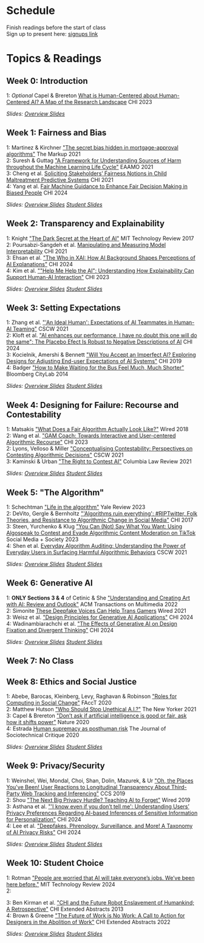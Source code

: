 
# Schedule

Finish readings before the start of class  
Sign up to present here: [signups link](https://docs.google.com/spreadsheets/d/1lXe3n_sXpLf8oU1nzPsuDv_25Q_7sX5WypQtb_MqvSQ/edit?usp=sharing)

# Topics & Readings

## Week 0: Introduction
1: _Optional_ Capel & Brereton [What is Human-Centered about Human-Centered AI? A Map of the Research Landscape](https://dl.acm.org/doi/full/10.1145/3544548.3580959) CHI 2023    

_Slides: [Overview Slides](https://drive.google.com/drive/folders/1ZITVvr1xZC3Y5t2y9AKT7SBIuqELwMVu?usp=sharing)_    

## Week 1: Fairness and Bias

1: Martinez & Kirchner ["The secret bias hidden in mortgage-approval algorithms"](https://themarkup.org/denied/2021/08/25/the-secret-bias-hidden-in-mortgage-approval-algorithms) The Markup 2021   
2: Suresh & Guttag ["A Framework for Understanding Sources of Harm throughout the Machine Learning Life Cycle"](https://dl.acm.org/doi/10.1145/3465416.3483305) EAAMO 2021   
3: Cheng et al. [Soliciting Stakeholders’ Fairness Notions in Child Maltreatment Predictive Systems](https://dl.acm.org/doi/abs/10.1145/3411764.3445308) CHI 2021   
4: Yang et al. [Fair Machine Guidance to Enhance Fair Decision Making in Biased People](https://dl.acm.org/doi/full/10.1145/3613904.3642627) CHI 2024   

_Slides: [Overview Slides](https://drive.google.com/drive/folders/1ZITVvr1xZC3Y5t2y9AKT7SBIuqELwMVu?usp=sharing) [Student Slides](https://drive.google.com/drive/folders/1dCDxycqfbXKI5tYDmxAY2ZvtPCMKd1Zm?usp=sharing)_    

## Week 2: Transparency and Explainability

1: Knight ["The Dark Secret at the Heart of AI"](https://www.technologyreview.com/2017/04/11/5113/the-dark-secret-at-the-heart-of-ai/) MIT Technology Review 2017  
2: Poursabzi-Sangdeh et al. [Manipulating and Measuring Model Interpretability](https://dl.acm.org/doi/10.1145/3411764.3445315) CHI 2021   
3: Ehsan et al. ["The Who in XAI: How AI Background Shapes Perceptions of AI
Explanations"](https://dl.acm.org/doi/full/10.1145/3613904.3642474) CHI 2024   
4: Kim et al. [""Help Me Help the AI": Understanding How Explainability Can
Support Human-AI Interaction"](https://dl.acm.org/doi/full/10.1145/3544548.3581001) CHI 2023  

_Slides: [Overview Slides](https://drive.google.com/drive/folders/1ZITVvr1xZC3Y5t2y9AKT7SBIuqELwMVu?usp=sharing) [Student Slides](https://drive.google.com/drive/folders/1dCDxycqfbXKI5tYDmxAY2ZvtPCMKd1Zm?usp=sharing)_     

## Week 3: Setting Expectations
1: Zhang et al. ["'An Ideal Human': Expectations of AI Teammates in Human-AI Teaming"](https://dl.acm.org/doi/10.1145/3432945) CSCW 2021   
2: Kloft et al. ["AI enhances our performance, I have no doubt this one will do the same": The Placebo Efect Is Robust to Negative Descriptions of AI](https://dl.acm.org/doi/full/10.1145/3613904.3642633) CHI 2024   
3: Kocielnik, Amershi & Bennett ["Will You Accept an Imperfect AI? Exploring Designs for Adjusting End-user Expectations of AI Systems"](https://www.microsoft.com/en-us/research/uploads/prod/2019/01/chi19_kocielnik_et_al.pdf) CHI 2019   
4: Badger ["How to Make Waiting for the Bus Feel Much, Much Shorter"](https://www.bloomberg.com/news/articles/2014-01-22/how-to-make-waiting-for-the-bus-feel-much-much-shorter) Bloomberg CityLab 2014


_Slides: [Overview Slides](https://drive.google.com/drive/folders/1ZITVvr1xZC3Y5t2y9AKT7SBIuqELwMVu?usp=sharing) [Student Slides](https://drive.google.com/drive/folders/1dCDxycqfbXKI5tYDmxAY2ZvtPCMKd1Zm?usp=sharing)_    

## Week 4: Designing for Failure: Recourse and Contestability  
1: Matsakis ["What Does a Fair Algorithm Actually Look Like?"](https://www.wired.com/story/what-does-a-fair-algorithm-look-like/) Wired 2018   
2: Wang et al. ["GAM Coach: Towards Interactive and User-centered Algorithmic Recourse"](https://dl.acm.org/doi/full/10.1145/3544548.3580816) CHI 2023   
2: Lyons, Velloso & Miller ["Conceptualising Contestability: Perspectives on Contesting Algorithmic Decisions"](https://dl.acm.org/doi/abs/10.1145/3449180) CSCW 2021   
3: Kaminski & Urban ["The Right to Contest AI"](https://www.jstor.org/stable/27083420) Columbia Law Review 2021   

_Slides: [Overview Slides](https://drive.google.com/drive/folders/1ZITVvr1xZC3Y5t2y9AKT7SBIuqELwMVu?usp=sharing) [Student Slides](https://drive.google.com/drive/folders/1dCDxycqfbXKI5tYDmxAY2ZvtPCMKd1Zm?usp=sharing)_    

## Week 5: "The Algorithm"
1: Schechtman ["Life in the algorithm"](https://yalereview.org/article/anna-shechtman-algorithm-kyle-chayka-taylor-lorenz) Yale Review 2023   
2: DeVito, Gergle & Bernholtz ["'Algorithms ruin everything': #RIPTwitter, Folk Theories, and Resistance to Algorithmic Change in Social Media"](https://dl.acm.org/doi/abs/10.1145/3025453.3025659) CHI 2017    
3: Steen, Yurchenko & Klug ["You Can (Not) Say What You Want: Using Algospeak to Contest and Evade Algorithmic Content Moderation on TikTok](https://journals.sagepub.com/doi/full/10.1177/20563051231194586) Social Media + Society 2023    
4: Shen et al. [Everyday Algorithm Auditing: Understanding the Power of Everyday Users in Surfacing Harmful Algorithmic Behaviors](https://dl.acm.org/doi/abs/10.1145/3479577) CSCW 2021   


_Slides: [Overview Slides](https://drive.google.com/drive/folders/1ZITVvr1xZC3Y5t2y9AKT7SBIuqELwMVu?usp=sharing) [Student Slides](https://drive.google.com/drive/folders/1dCDxycqfbXKI5tYDmxAY2ZvtPCMKd1Zm?usp=sharing)_      

## Week 6: Generative AI
1: **ONLY Sections 3 & 4** of Cetinic & She ["Understanding and Creating Art with AI: Review and Outlook"](https://dl.acm.org/doi/full/10.1145/3475799) ACM Transactions on Multimedia 2022   
2: Simonite [These Deepfake Voices Can Help Trans Gamers](https://www.wired.com/story/deepfake-voices-help-trans-gamers/) Wired 2021    
3: Weisz et al. ["Design Principles for Generative AI Applications"](https://dl.acm.org/doi/full/10.1145/3613904.3642466) CHI 2024    
4: Wadinambiarachchi et al. ["The Effects of Generative AI on Design Fixation and Divergent Thinking"](https://dl.acm.org/doi/full/10.1145/3613904.3642919) CHI 2024 

_Slides: [Overview Slides](https://drive.google.com/drive/folders/1ZITVvr1xZC3Y5t2y9AKT7SBIuqELwMVu?usp=sharing) [Student Slides](https://drive.google.com/drive/folders/1dCDxycqfbXKI5tYDmxAY2ZvtPCMKd1Zm?usp=sharing)_    


## Week 7: No Class

## Week 8: Ethics and Social Justice  
1: Abebe, Barocas, Kleinberg, Levy, Raghavan & Robinson ["Roles for Computing in Social Change"](https://arxiv.org/pdf/1912.04883.pdf) FAccT 2020   
2: Matthew Hutson ["Who Should Stop Unethical A.I.?"](https://www.newyorker.com/tech/annals-of-technology/who-should-stop-unethical-ai) The New Yorker 2021   
3: Capel & Brereton ["Don’t ask if artificial intelligence is good or fair, ask how it shifts power"](https://www.nature.com/articles/d41586-020-02003-2) Nature 2020        
4: Estrada [Human supremacy as posthuman risk](https://digitalcommons.odu.edu/sociotechnicalcritique/vol1/iss1/5/) The Journal of Sociotechnical Critique 2020    

_Slides: [Overview Slides](https://drive.google.com/drive/folders/1ZITVvr1xZC3Y5t2y9AKT7SBIuqELwMVu?usp=sharing) [Student Slides](https://drive.google.com/drive/folders/1dCDxycqfbXKI5tYDmxAY2ZvtPCMKd1Zm?usp=sharing)_    

## Week 9: Privacy/Security
1: Weinshel, Wei, Mondal, Choi, Shan, Dolin, Mazurek, & Ur ["Oh, the Places You've Been! User Reactions to Longitudinal Transparency About Third-Party Web Tracking and Inferencing"](https://dl.acm.org/doi/abs/10.1145/3319535.3363200) CCS 2019   
2: Shou ["The Next Big Privacy Hurdle? Teaching AI to Forget"](https://www.wired.com/story/the-next-big-privacy-hurdle-teaching-ai-to-forget/) Wired 2019      
3: Asthana et al. ["'I know even if you don’t tell me': Understanding Users’ Privacy Preferences Regarding AI-based Inferences of Sensitive Information for Personalization"](https://dl.acm.org/doi/full/10.1145/3613904.3642180) CHI 2024     
4: Lee et al. ["Deepfakes, Phrenology, Surveillance, and More! A Taxonomy of AI Privacy Risks"](https://dl.acm.org/doi/full/10.1145/3613904.3642116) CHI 2024    

_Slides: [Overview Slides](https://drive.google.com/drive/folders/1ZITVvr1xZC3Y5t2y9AKT7SBIuqELwMVu?usp=sharing) [Student Slides](https://drive.google.com/drive/folders/1dCDxycqfbXKI5tYDmxAY2ZvtPCMKd1Zm?usp=sharing)_    


## Week 10: Student Choice   
1: Rotman ["People are worried that AI will take everyone’s jobs. We’ve been here before."](https://www.technologyreview.com/2024/01/27/1087041/technological-unemployment-elon-musk-jobs-ai/) MIT Technology Review 2024        
2: 
<!--- Berger ["SAG-AFTRA’s AI Deal: A $5 Billion Gamble On The Future Of Voice Acting"](https://www.forbes.com/sites/virginieberger/2024/08/21/sag-aftras-ai-deal-a-5-billion-gamble-on-the-future-of-voice-acting/) Forbes 2024 -->       
3: Ben Kirman et al. ["CHI and the Future Robot Enslavement of Humankind; A Retrospective"](https://dl.acm.org/doi/abs/10.1145/2468356.2468740) CHI Extended Abstracts 2013    
4: Brown & Greene ["The Future of Work is No Work: A Call to Action for Designers in the Abolition of Work"](https://dl.acm.org/doi/abs/10.1145/3491101.3516385) CHI Extended Abstracts 2022      

_Slides: [Overview Slides](https://drive.google.com/drive/folders/1ZITVvr1xZC3Y5t2y9AKT7SBIuqELwMVu?usp=sharing) [Student Slides](https://drive.google.com/drive/folders/1dCDxycqfbXKI5tYDmxAY2ZvtPCMKd1Zm?usp=sharing)_    
